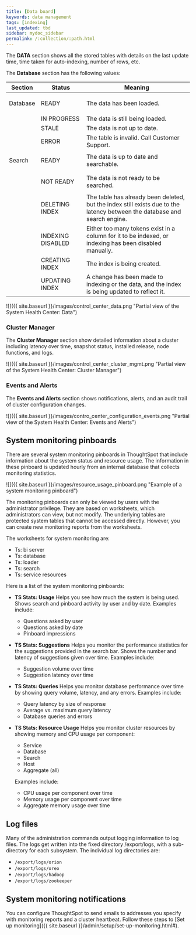 ```yaml
---
title: [Data board]
keywords: data management
tags: [indexing]
last_updated: tbd
sidebar: mydoc_sidebar
permalink: /:collection/:path.html
---
```

The **DATA** section shows all the stored tables with details on the last update
time, time taken for auto-indexing, number of rows, etc.

The **Database** section has the following values:

<table>
    <colgroup>
    <col width="15%" />
    <col width="25%" />
    <col width="60%" />
    </colgroup>
    <thead>
       <tr class="header">
        <th>Section</th>
        <th>Status</th>
        <th>Meaning</th>
       </tr>
      </thead>
      <tbody>
       <tr>
        <td>
         <p dir="ltr">Database</p>
        </td>
        <td>
         <p dir="ltr">READY</p>
        </td>
        <td>The data has been loaded.</td>
       </tr>
       <tr>
        <td/>
        <td>IN PROGRESS</td>
        <td>The data is still being loaded.</td>
       </tr>
       <tr>
        <td/>
        <td>STALE</td>
        <td>The data is not up to date.</td>
       </tr>
       <tr>
        <td/>
        <td>ERROR</td>
        <td>The table is invalid. Call Customer Support.</td>
       </tr>
       <tr>
        <td>Search</td>
        <td>
         <p dir="ltr">READY</p>
        </td>
        <td>The data is up to date and searchable.</td>
       </tr>
       <tr>
        <td/>
        <td>
         <p dir="ltr">NOT READY</p>
        </td>
        <td>The data is not ready to be searched.</td>
       </tr>
       <tr>
        <td/>
        <td>
         <p dir="ltr">DELETING INDEX</p>
        </td>
        <td>The table has already been deleted, but the index still exists due to the latency
         between the database and search engine.</td>
       </tr>
       <tr>
        <td/>
        <td>INDEXING DISABLED</td>
        <td>Either too many tokens exist in a column for it to be indexed, or indexing has been
         disabled manually.</td>
       </tr>
       <tr>
        <td/>
        <td>CREATING INDEX</td>
        <td>The index is being created.</td>
       </tr>
       <tr>
        <td/>
        <td>UPDATING INDEX</td>
        <td>A change has been made to indexing or the data, and the index is being updated to
         reflect it.</td>
       </tr>
       </tbody>
    </table>

 ![]({{ site.baseurl }}/images/control_center_data.png "Partial view of the System Health Center: Data")

### Cluster Manager

The **Cluster Manager** section show detailed information about a cluster
including latency over time, snapshot status, installed release, node functions,
and logs.

 ![]({{ site.baseurl }}/images/control_center_cluster_mgmt.png "Partial view of the System Health Center: Cluster Manager")

### Events and Alerts

The **Events and Alerts** section shows notifications, alerts, and an audit
trail of cluster configuration changes.

 ![]({{ site.baseurl }}/images/contro_center_configuration_events.png "Partial view of the System Health Center: Events and Alerts")

## System monitoring pinboards

There are several system monitoring pinboards in ThoughtSpot that include
information about the system status and resource usage. The information in these
pinboard is updated hourly from an internal database that collects monitoring
statistics.

 ![]({{ site.baseurl }}/images/resource_usage_pinboard.png "Example of a system monitoring pinboard")

The monitoring pinboards can only be viewed by users with the administrator
privilege. They are based on worksheets, which administrators can view, but not
modify. The underlying tables are protected system tables that cannot be
accessed directly. However, you can create new monitoring reports from the
worksheets.

The worksheets for system monitoring are:

-   Ts: bi server
-   Ts: database
-   Ts: loader
-   Ts: search
-   Ts: service resources

Here is a list of the system monitoring pinboards:

* **TS Stats: Usage** Helps you see how much the system is being used. Shows search and pinboard activity by user and by date. Examples include:
  -   Questions asked by user
  -   Questions asked by date
  -   Pinboard impressions

* **TS Stats: Suggestions** Helps you monitor the performance statistics for the suggestions provided in the search bar. Shows the number and latency of suggestions given over time. Examples include:
  -   Suggestion volume over time
  -   Suggestion latency over time

- **TS Stats: Queries** Helps you monitor database performance over time by showing query volume, latency, and any errors.  Examples include:
  -   Query latency by size of response
  -   Average vs. maximum query latency
  -   Database queries and errors

- **TS Stats: Resource Usage** Helps you monitor cluster resources by showing memory and CPU usage per component:
  -   Service
  -   Database
  -   Search
  -   Host
  -   Aggregate (all)

  Examples include:

  -   CPU usage per component over time
  -   Memory usage per component over time
  -   Aggregate memory usage over time


## Log files

Many of the administration commands output logging information to log files. The logs get written into the fixed directory /export/logs, with a sub-directory for each subsystem. The individual log directories are:

-   `/export/logs/orion`
-   `/export/logs/oreo`
-   `/export/logs/hadoop`
-   `/export/logs/zookeeper`

## System monitoring notifications

You can configure ThoughtSpot to send emails to addresses you specify with monitoring reports and a cluster heartbeat. Follow these steps to [Set up monitoring]({{ site.baseurl }}/admin/setup/set-up-monitoring.html#).

